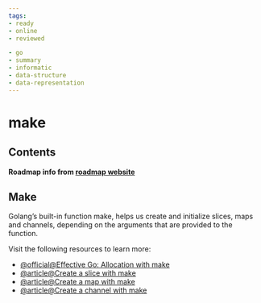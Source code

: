 ```yaml
---
tags:
- ready
- online
- reviewed

- go
- summary
- informatic
- data-structure
- data-representation
---
```


# make

## Contents

__Roadmap info from [roadmap website](https://roadmap.sh/golang/go-basics/make)__

## Make

Golang’s built-in function make, helps us create and initialize slices, maps and channels, depending on the arguments that are provided to the function.

Visit the following resources to learn more:

- [@official@Effective Go: Allocation with make](https://go.dev/doc/effective_go#allocation_make)
- [@article@Create a slice with make](https://www.golangprograms.com/how-to-create-slice-using-make-function-in-golang.html)
- [@article@Create a map with make](https://www.golangprograms.com/golang-package-examples/how-to-create-map-using-the-make-function-in-go.html)
- [@article@Create a channel with make](https://www.programiz.com/golang/channel#channel)

